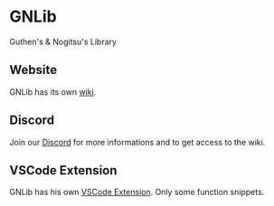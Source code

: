 # GNLib
Guthen's & Nogitsu's Library

## Website
GNLib has its own [wiki](https://guthen.github.io/gnlib/). 

## Discord 
Join our [Discord](https://discord.gg/pKA55Ak) for more informations and to get access to the wiki.

## VSCode Extension
GNLib has his own [VSCode Extension](https://marketplace.visualstudio.com/items?itemName=Guthen.gnlib-snippets). Only some function snippets.
